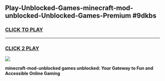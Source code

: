 
## Play-Unblocked-Games-minecraft-mod-unblocked-Unblocked-Games-Premium #9dkbs
<h3>
<a href="https://premium.freeplayer.one?title=minecraft-mod-unblocked&ref=12M">CLICK TO PLAY</a></h3>
<hr>

<h3>
<a href="https://premium.freeplayer.one?title=minecraft-mod-unblocked&ref=12M">CLICK 2 PLAY</a>
  
</h3>

<a href="https://premium.freeplayer.one?title=minecraft-mod-unblocked&ref=12M"><img src="https://clearcache.store/games.png"></a>


**minecraft-mod-unblocked games unblocked: Your Gateway to Fun and Accessible Online Gaming**
